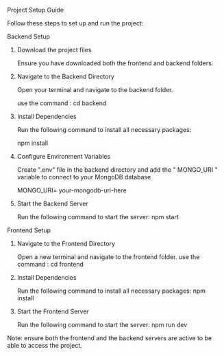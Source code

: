 Project Setup Guide

Follow these steps to set up and run the project: 

Backend Setup
1. Download the project files

    Ensure you have downloaded both the frontend and backend folders.

2. Navigate to the Backend Directory

    Open your terminal and navigate to the backend folder.

    use the command : cd backend

3. Install Dependencies

    Run the following command to install all necessary packages:

    npm install

4. Configure Environment Variables

    Create ".env" file in the backend directory and add the " MONGO_URI " variable to connect to your MongoDB database

    MONGO_URI= your-mongodb-uri-here

5. Start the Backend Server

    Run the following command to start the server:
    npm start


Frontend Setup
1. Navigate to the Frontend Directory

    Open a new terminal and navigate to the frontend folder.
    use the command : cd frontend

2. Install Dependencies

    Run the following command to install all necessary packages:
    npm install

3. Start the Frontend Server

    Run the following command to start the server:
    npm run dev


Note: ensure both the frontend and the backend servers are active to be able to access the project.